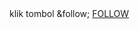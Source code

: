 <html>
<head>
  <title>Follow Bro</title>
</head>
<body>
  <div>
    klik tombol <span style"color: red;">&follow; <a class="link" href="https://www.instagram.com/bayufahrianas/" target="_blank" rel="nofollow">FOLLOW</a>
  </div>
</body>
</html>

